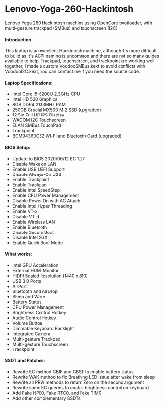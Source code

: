 # Lenovo-Yoga-260-Hackintosh
Lenovo Yoga 260 Hackintosh machine using OpenCore bootloader, with multi-gesture trackpad (SMBus) and touchscreen (I2C)

#### Introduction
This laptop is an excellent Hackintosh machine, although it's more difficult to build as it's ACPI naming is uncommon and there are not so many guides available to help.
Trackpad, touchscreen, and trackpoint are working well together, I made a custom VoodooSMBus.kext to avoid conflicts with VoodooI2C.kext, you can contact me if you need the source code.

#### Laptop Specifications:
- Intel Core i5-6200U 2.3GHz CPU
- Intel HD 520 Graphics
- 8GB DDR4 2133MHz RAM
- 250GB Crucial MX500 M.2 SSD (upgraded)
- 12.5in Full HD IPS Display
- WACOM I2C Touchscreen
- ELAN SMBus TouchPad
- Trackpoint
- BCM94360CS2 Wi-Fi and Bluetooth Card (upgraded)

#### BIOS Setup:
- Update to BIOS 2020/06/12 EC 1.27
- Disable Wake on LAN
- Enable USB UEFI Support
- Disable Always-On USB
- Enable Trackpoint
- Enable Trackpad
- Enable Intel SpeedStep
- Enable CPU Power Management
- Disable Power On with AC Attach
- Enable Intel Hyper Threading
- Enable VT-x
- Disable VT-d
- Enable Wireless LAN
- Enable Bluetooth
- Disable Secure Boot
- Disable Intel SGX
- Enable Quick Boot Mode

#### What works:
- Intel GPU Acceleration
- External HDMI Monitor
- HiDPI Scaled Resolution (1440 x 810)
- USB 3.0 Ports
- AirPort
- Bluetooth and AirDrop
- Sleep and Wake
- Battery Status
- CPU Power Management
- Brightness Control Hotkey
- Audio Control Hotkey
- Volume Button
- Dimmable Keyboard Backlight
- Integrated Camera
- Multi-gesture Trackpad
- Multi-gesture Touchscreen
- Trackpoint

#### SSDT and Patches:
- Rewrite EC method GBIF and GBST to enable battery status
- Rewrite WAK method to fix Breathing LED issue after wake from sleep
- Rewrite all PRW methods to return Zero on the second argument
- Rewrite some EC queries to enable brightness control on keyboard
- Add Fake HPE0, Fake RTC0, and Fake TIM0
- Add other complementary SSDTs
